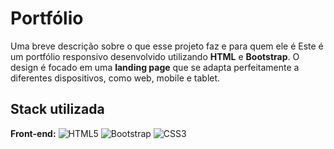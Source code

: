 # Portfólio 

Uma breve descrição sobre o que esse projeto faz e para quem ele é
Este é um portfólio responsivo desenvolvido utilizando **HTML** e **Bootstrap**. O design é focado em uma **landing page** que se adapta perfeitamente a diferentes dispositivos, como web, mobile e tablet.

## Stack utilizada

**Front-end:**
![HTML5](https://img.shields.io/badge/HTML5-E34F26?style=for-the-badge&logo=html5&logoColor=white)
![Bootstrap](https://img.shields.io/badge/Bootstrap-563D7C?style=for-the-badge&logo=bootstrap&logoColor=white)
![CSS3](https://img.shields.io/badge/CSS3-1572B6?style=for-the-badge&logo=css3&logoColor=white)





